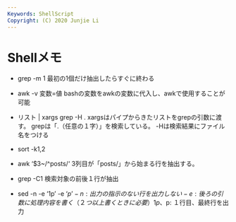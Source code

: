 ```yaml
---
Keywords: ShellScript
Copyright: (C) 2020 Junjie Li
---
```


# Shellメモ

- grep -m 1
  最初の1個だけ抽出したらすぐに終わる
- awk -v 変数=値
  bashの変数をawkの変数に代入し、awkで使用することが可能
- リスト | xargs grep -H .
  xargsはパイプからきたリストをgrepの引数に渡す。
  grepは「.（任意の１字）」を検索している。
  -Hは検索結果にファイル名をつける
- sort -k1,2

- awk ‘$3~/^posts/‘
  3列目が「posts/」から始まる行を抽出する。
- grep -C1
  検索対象の前後１行が抽出
- sed -n -e ‘1p’ -e ‘$p’
  -n: 出力の指示のない行を出力しない
  -e: 後ろの引数に処理内容を書く（２つ以上書くときに必要）
 1p、$p: １行目、最終行を出力

